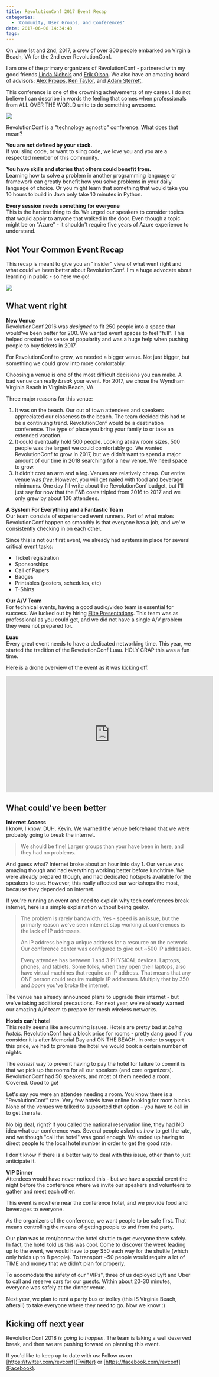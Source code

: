 ```yaml
---
title: RevolutionConf 2017 Event Recap
categories:
  - 'Community, User Groups, and Conferences'
date: 2017-06-08 14:34:43
tags:
---
```


On June 1st and 2nd, 2017, a crew of over 300 people embarked on Virginia Beach, VA for the 2nd ever RevolutionConf.

I am one of the primary organizers of RevolutionConf - partnered with my good friends [Linda Nichols](https://twitter.com/lynnaloo) and [Erik Olson](https://twitter.com/erikpmp).  We also have an amazing board of advisors: [Alex Proaps](https://twitter.com/alexproaps), [Ken Taylor](https://twitter.com/taylorka), and [Adam Sterrett](https://twitter.com/tealmage).

This conference is one of the crowning acheivements of my career.  I do not believe I can describe in words the feeling that comes when professionals from ALL OVER THE WORLD unite to do something awesome.

![](https://griffcdn.blob.core.windows.net/kevgriffinpublic/revolutionconf-2017-recap/20170601_174425048_iOS-min.jpg)

RevolutionConf is a "technology agnostic" conference.  What does that mean?  

**You are not defined by your stack.**  
If you sling code, or want to sling code, we love you and you are a respected member of this community.

**You have skills and stories that others could benefit from.**  
Learning how to solve a problem in another programming language or framework can greatly benefit how you solve problems in your daily language of choice.  Or you might learn that something that would take you 10 hours to build in Java only take 10 minutes in Python.  

**Every session needs something for everyone**  
This is the hardest thing to do.  We urged our speakers to consider topics that would apply to anyone that walked in the door.  Even though a topic might be on "Azure" - it shouldn't require five years of Azure experience to understand.  

## Not Your Common Event Recap
This recap is meant to give you an "insider" view of what went right and what could've been better about RevolutionConf.  I'm a huge advocate about learning in public - so here we go!

![](https://griffcdn.blob.core.windows.net/kevgriffinpublic/revolutionconf-2017-recap/20170602_173432593_iOS-min.jpg)

## What went right

**New Venue**  
RevolutionConf 2016 was *designed* to fit 250 people into a space that would've been better for 200.  We wanted event spaces to feel "full".  This helped created the sense of popularity and was a huge help when pushing people to buy tickets in 2017.

For RevolutionConf to grow, we needed a bigger venue.  Not just bigger, but something we could grow into more comfortably.  

Choosing a venue is one of the most difficult decisions you can make.  A bad venue can really *break* your event.  For 2017, we chose the Wyndham Virginia Beach in Virginia Beach, VA.  

Three major reasons for this venue:  
1. It was on the beach.  Our out of town attendees and speakers appreciated our closeness to the beach.  The team decided this had to be a continuing trend.  RevolutionConf would be a destination conference.  The type of place you bring your family to or take an extended vacation.
2. It could eventually hold 500 people.  Looking at raw room sizes, 500 people was the largest we could comfortably go.  We wanted RevolutionConf to grow in 2017, but we didn't want to spend a major amount of our time in 2018 searching for a new venue.  We need space to grow.
3. It didn't cost an arm and a leg.  Venues are relatively cheap.  Our entire venue was *free*.  However, you will get nailed with food and beverage minimums.  One day I'll write about the RevolutionConf budget, but I'll just say for now that the F&B costs tripled from 2016 to 2017 and we only grew by about 100 attendees.

**A System For Everything and a Fantastic Team**  
Our team consists of experienced event runners.  Part of what makes RevolutionConf happen so smoothly is that everyone has a job, and we're consistently checking in on each other.

Since this is not our first event, we already had systems in place for several critical event tasks:

* Ticket registration
* Sponsorships
* Call of Papers
* Badges
* Printables (posters, schedules, etc)
* T-Shirts

**Our A/V Team**  
For technical events, having a good audio/video team is essential for success.  We lucked out by hiring [Elite Presentations](http://elite-presentations.com).  This team was as professional as you could get, and we did not have a single A/V problem they were not prepared for.

**Luau**  
Every great event needs to have a dedicated networking time.  This year, we started the tradition of the RevolutionConf Luau.  HOLY CRAP this was a fun time.

Here is a drone overview of the event as it was kicking off.

<iframe width="560" height="315" src="https://www.youtube.com/embed/Ds27K9yYWCM" frameborder="0" allowfullscreen></iframe>

## What could've been better

**Internet Access**  
I know, I know.  DUH, Kevin.  We warned the venue beforehand that we were probably going to break the internet.

> We should be fine!  Larger groups than your have been in here, and they had no problems.

And guess what?  Internet broke about an hour into day 1.  Our venue was amazing though and had everything working better before lunchtime.  We were already prepared though, and had dedicated hotspots available for the speakers to use.  However, this really affected our workshops the most, because they depended on internet.  

If you're running an event and need to explain why tech conferences break internet, here is a simple explaination without being geeky.

>The problem is rarely bandwidth.  Yes - speed is an issue, but the primarly reason we've seen internet stop working at conferences is the lack of IP addresses.
>
>An IP address being a unique address for a resource on the network.  Our conference center was configured to give out ~500 IP addresses.  
>
>Every attendee has between 1 and 3 PHYSICAL devices.  Laptops, phones, and tablets.  Some folks, when they open their laptops, also have virtual machines that require an IP address.  That means that any ONE person could require multiple IP addresses.  Multiply that by 350 and *boom* you've broke the internet.

The venue has already announced plans to upgrade their internet - but we've taking additional precautions.  For next year, we've already warned our amazing A/V team to prepare for mesh wireless networks.  

**Hotels can't hotel**  
This really seems like a recurrning issues.  Hotels are pretty bad at *being hotels*.  RevolutionConf had a block price for rooms - pretty dang good if you consider it is after Memorial Day and ON THE BEACH.  In order to support this price, we had to promise the hotel we would book a certain number of nights.

The *easiest* way to prevent having to pay the hotel for failure to commit is that we pick up the rooms for all our speakers (and core organizers).  RevolutionConf had 50 speakers, and most of them needed a room.  Covered.  Good to go!

Let's say you were an attendee needing a room.  You know there is a "RevolutionConf" rate.  Very few hotels have online booking for room blocks.  None of the venues we talked to supported that option - you have to call in to get the rate.

No big deal, right?  If you called the national reservation line, they had NO idea what our conference was.  Several people asked us *how* to get the rate, and we though "call the hotel" was good enough.  We ended up having to direct people to the local hotel number in order to get the good rate.

I don't know if there is a better way to deal with this issue, other than to just anticipate it.

**VIP Dinner**  
Attendees would have never noticed this - but we have a special event the night before the conference where we invite our speakers and volunteers to gather and meet each other. 

This event is nowhere near the conference hotel, and we provide food and beverages to everyone.

As the organizers of the conference, we want people to be safe first.  That means controlling the means of getting people to and from the party.

Our plan was to rent/borrow the hotel shuttle to get everyone there safely.  In fact, the hotel told us this was cool.  Come to discover the week leading up to the event, we would have to pay $50 each way for the shuttle (which only holds up to 8 people).  To transport ~50 people would require a lot of TIME and money that we didn't plan for properly.

To accomodate the safety of our "VIPs", three of us deployed Lyft and Uber to call and reserve cars for our guests.  Within about 20-30 minutes, everyone was safely at the dinner venue.

Next year, we plan to rent a party bus or trolley (this IS Virginia Beach, afterall) to take everyone where they need to go.  Now we know :)

## Kicking off next year
RevolutionConf 2018 *is going to happen*.  The team is taking a well deserved break, and then we are pushing forward on planning this event.

If you'd like to keep up to date with us: Follow us on [https://twitter.com/revconf](Twitter) or [https://facebook.com/revconf](Facebook).